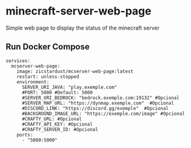 # minecraft-server-web-page
Simple web page to display the status of the minecraft server

## Run Docker Compose
```
services:
  mcserver-web-page:
    image: zicstardust/mcserver-web-page:latest
    restart: unless-stopped
    environment:
      SERVER_URI_JAVA: "play.exemple.com"
      #PORT: 5000 #Default: 5000
      #SERVER_URI_BEDROCK: "bedrock.exemple.com:19132" #Opcional
      #SERVER_MAP_URL: "https://dynmap.exemple.com"  #Opcional
      #DISCORD_LINK: "https://discord.gg/exemple"  #Opcional
      #BACKGROUND_IMAGE_URL: "https://exemple.com/image" #Opcional
      #CRAFTY_URL: #Opcional
      #CRAFTY_API_KEY: #Opcional
      #CRAFTY_SERVER_ID: #Opcional
    ports:
      - "5000:5000"
```